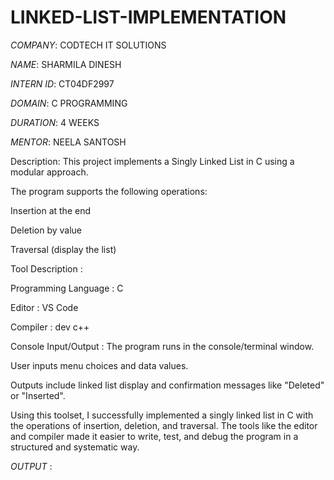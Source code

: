 # LINKED-LIST-IMPLEMENTATION

*COMPANY*: CODTECH IT SOLUTIONS

*NAME*: SHARMILA DINESH

*INTERN ID*: CT04DF2997

*DOMAIN*: C PROGRAMMING

*DURATION*: 4 WEEKS

*MENTOR*: NEELA SANTOSH

Description:
This project implements a Singly Linked List in C using a modular approach.

The program supports the following operations:

Insertion at the end

Deletion by value

Traversal (display the list)

Tool Description :

Programming Language : C

Editor : VS Code

Compiler : dev c++

Console Input/Output : 
The program runs in the console/terminal window.

User inputs menu choices and data values.

Outputs include linked list display and confirmation messages like "Deleted" or "Inserted".

Using this toolset, I successfully implemented a singly linked list in C with the operations of insertion, deletion, and traversal. The tools like the editor and compiler made it easier to write, test, and debug the program in a structured and systematic way.

*OUTPUT* : 

